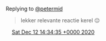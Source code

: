 Replying to [@petermid](https://twitter.com/petermid/status/1337715978164113408)

> lekker relevante reactie kerel 😔

<img src="../../media/tweet.ico" width="12" /> [Sat Dec 12 14:34:35 +0000 2020](https://twitter.com/DromerDenker/status/1337767813373693952)